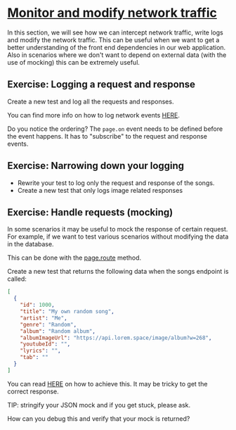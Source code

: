 # [Monitor and modify network traffic](https://playwright.dev/docs/network)

In this section, we will see how we can intercept network traffic, write logs and modify the network traffic. This can be useful when we want to get a better understanding of the front end dependencies in our web application. Also in scenarios where we don't want to depend on external data (with the use of mocking) this can be extremely useful.

## Exercise: Logging a request and response

Create a new test and log all the requests and responses.

You can find more info on how to log network events [HERE](https://playwright.dev/docs/network#network-events).

Do you notice the ordering? The `page.on` event needs to be defined before the event happens. It has to "subscribe" to the request and response events.

## Exercise: Narrowing down your logging

- Rewrite your test to log only the request and response of the songs.
- Create a new test that only logs image related responses

## Exercise: Handle requests (mocking)

In some scenarios it may be useful to mock the response of certain request. For example, if we want to test various scenarios without modifying the data in the database.

This can be done with the [page.route](https://playwright.dev/docs/api/class-page#page-route) method.

Create a new test that returns the following data when the songs endpoint is called:

```json
[
  {
    "id": 1000,
    "title": "My own random song",
    "artist": "Me",
    "genre": "Random",
    "album": "Random album",
    "albumImageUrl": "https://api.lorem.space/image/album?w=268",
    "youtubeId": "",
    "lyrics": "",
    "tab": ""
  }
]
```

You can read [HERE](https://playwright.dev/docs/network#modify-responses) on how to achieve this.
It may be tricky to get the correct response.

TIP: stringify your JSON mock and if you get stuck, please ask.

How can you debug this and verify that your mock is returned?